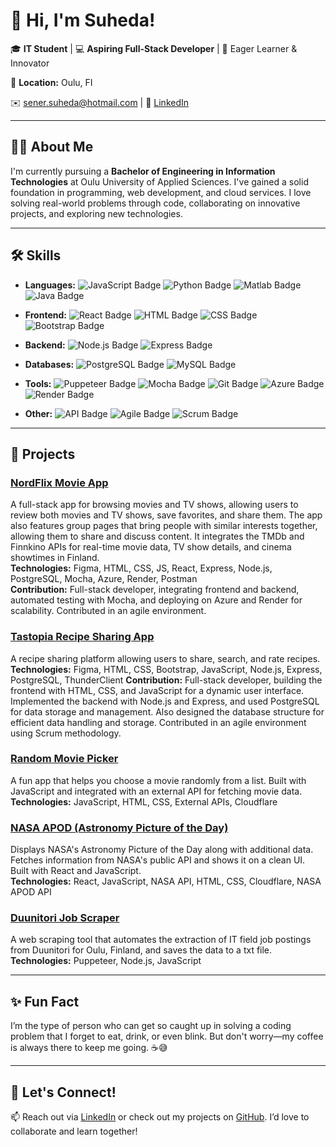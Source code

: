 # 👋 Hi, I'm Suheda!  

🎓 **IT Student** | 💻 **Aspiring Full-Stack Developer** | 🌱 Eager Learner & Innovator

📍 **Location:** Oulu, FI 

✉️ sener.suheda@hotmail.com  |  🔗 [LinkedIn](https://linkedin.com/in/suheda-sener)  

---

## 👩‍💻 About Me  

I'm currently pursuing a **Bachelor of Engineering in Information Technologies** at Oulu University of Applied Sciences. I've gained a solid foundation in programming, web development, and cloud services. I love solving real-world problems through code, collaborating on innovative projects, and exploring new technologies.  

---


## 🛠️ **Skills**

- **Languages:**
  ![JavaScript Badge](https://img.shields.io/badge/JavaScript-000000?style=flat&logo=javascript)
  ![Python Badge](https://img.shields.io/badge/Python-000000?style=flat&logo=python)
  ![Matlab Badge](https://img.shields.io/badge/Matlab-000000?style=flat&logo=matlab&logoColor=white)
  ![Java Badge](https://img.shields.io/badge/Java-000000?style=flat&logo=java&logoColor=white)

- **Frontend:**
  ![React Badge](https://img.shields.io/badge/React-000000?style=flat&logo=react)
  ![HTML Badge](https://img.shields.io/badge/HTML-000000?style=flat&logo=html5)
  ![CSS Badge](https://img.shields.io/badge/CSS-000000?style=flat&logo=css3)
  ![Bootstrap Badge](https://img.shields.io/badge/Bootstrap-000000?style=flat&logo=bootstrap)

- **Backend:**
  ![Node.js Badge](https://img.shields.io/badge/Node.js-000000?style=flat&logo=node.js)
  ![Express Badge](https://img.shields.io/badge/Express-000000?style=flat&logo=express)

- **Databases:** ![PostgreSQL Badge](https://img.shields.io/badge/PostgreSQL-000000?style=flat&logo=postgresql) ![MySQL Badge](https://img.shields.io/badge/MySQL-000000?style=flat&logo=mysql)

- **Tools:**
  ![Puppeteer Badge](https://img.shields.io/badge/Puppeteer-000000?style=flat&logo=puppeteer)
  ![Mocha Badge](https://img.shields.io/badge/Mocha-000000?style=flat&logo=mocha)
  ![Git Badge](https://img.shields.io/badge/Git-000000?style=flat&logo=git)
  ![Azure Badge](https://img.shields.io/badge/Azure-000000?style=flat&logo=microsoftazure)
  ![Render Badge](https://img.shields.io/badge/Render-000000?style=flat&logo=render)

- **Other:**
  ![API Badge](https://img.shields.io/badge/API_Integration-000000?style=flat)
  ![Agile Badge](https://img.shields.io/badge/Agile-000000?style=flat&logo=agile)
  ![Scrum Badge](https://img.shields.io/badge/Scrum-000000?style=flat&logo=scrum)

---

## 💼 **Projects**

### [**NordFlix Movie App**](https://github.com/AWA-Project-Group-1/MovieApp-Group-1)
A full-stack app for browsing movies and TV shows, allowing users to review both movies and TV shows, save favorites, and share them. The app also features group pages that bring people with similar interests together, allowing them to share and discuss content. It integrates the TMDb and Finnkino APIs for real-time movie data, TV show details, and cinema showtimes in Finland.  
**Technologies:** Figma, HTML, CSS, JS, React, Express, Node.js, PostgreSQL, Mocha, Azure, Render, Postman  
**Contribution:** Full-stack developer, integrating frontend and backend, automated testing with Mocha, and deploying on Azure and Render for scalability. Contributed in an agile environment.

### [**Tastopia Recipe Sharing App**](https://github.com/MinaSoltani70/WPProject)
A recipe sharing platform allowing users to share, search, and rate recipes.  
**Technologies:** Figma, HTML, CSS, Bootstrap, JavaScript, Node.js, Express, PostgreSQL, ThunderClient 
**Contribution:** Full-stack developer, building the frontend with HTML, CSS, and JavaScript for a dynamic user interface. Implemented the backend with Node.js and Express, and used PostgreSQL for data storage and management. Also designed the database structure for efficient data handling and storage. Contributed in an agile environment using Scrum methodology.

### [**Random Movie Picker**](https://github.com/suheda-snr/randomMoviePicker)
A fun app that helps you choose a movie randomly from a list. Built with JavaScript and integrated with an external API for fetching movie data.  
**Technologies:** JavaScript, HTML, CSS, External APIs, Cloudflare

### [**NASA APOD (Astronomy Picture of the Day)**](https://github.com/suheda-snr/react_apod)
Displays NASA's Astronomy Picture of the Day along with additional data. Fetches information from NASA's public API and shows it on a clean UI. Built with React and JavaScript.  
**Technologies:** React, JavaScript, NASA API, HTML, CSS, Cloudflare, NASA APOD API

### [**Duunitori Job Scraper**](https://github.com/suheda-snr/duunitori.fi-job-scraper)
A web scraping tool that automates the extraction of IT field  job postings from Duunitori for Oulu, Finland, and saves the data to a txt file.  
**Technologies:** Puppeteer, Node.js, JavaScript

---


## ✨ Fun Fact  

I’m the type of person who can get so caught up in solving a coding problem that I forget to eat, drink, or even blink. But don't worry—my coffee is always there to keep me going. ☕😅

---


## 🚀 Let's Connect!  

📫 Reach out via [LinkedIn](https://linkedin.com/in/suheda-sener) or check out my projects on [GitHub](https://github.com/suheda-snr). I’d love to collaborate and learn together!  
